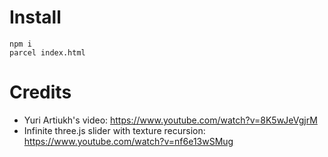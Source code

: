 # Install

```
npm i
parcel index.html
```

# Credits

* Yuri Artiukh's video: https://www.youtube.com/watch?v=8K5wJeVgjrM
* Infinite three.js slider with texture recursion: https://www.youtube.com/watch?v=nf6e13wSMug
